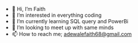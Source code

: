 - 👋 Hi, I’m Faith
- 👀 I’m interested in everything coding
- 🌱 I’m currently learning SQL query and PowerBi
- 💞️ I’m looking to meet up with same minds
- 📫 How to reach me; adewalefaith68@gmail.com

<!---
Fm6298/Fm6298 is a ✨ special ✨ repository because its `README.md` (this file) appears on your GitHub profile.
You can click the Preview link to take a look at your changes.
--->
